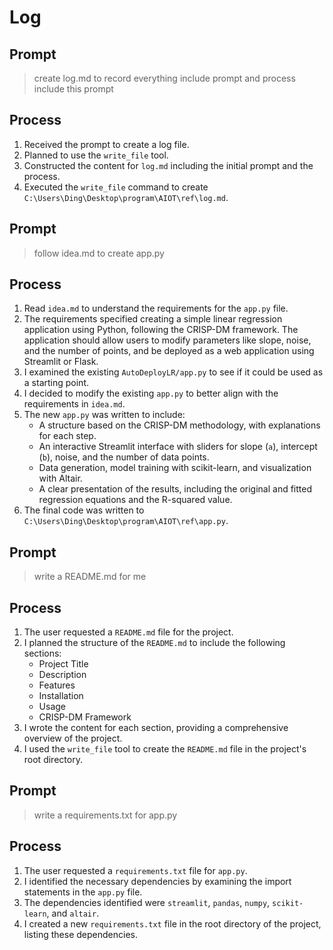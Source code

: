# Log

## Prompt

> create log.md to record everything include prompt and process include this prompt

## Process

1. Received the prompt to create a log file.
2. Planned to use the `write_file` tool.
3. Constructed the content for `log.md` including the initial prompt and the process.
4. Executed the `write_file` command to create `C:\Users\Ding\Desktop\program\AIOT\ref\log.md`.

## Prompt

> follow idea.md to create app.py

## Process

1.  Read `idea.md` to understand the requirements for the `app.py` file.
2.  The requirements specified creating a simple linear regression application using Python, following the CRISP-DM framework. The application should allow users to modify parameters like slope, noise, and the number of points, and be deployed as a web application using Streamlit or Flask.
3.  I examined the existing `AutoDeployLR/app.py` to see if it could be used as a starting point.
4.  I decided to modify the existing `app.py` to better align with the requirements in `idea.md`.
5.  The new `app.py` was written to include:
    *   A structure based on the CRISP-DM methodology, with explanations for each step.
    *   An interactive Streamlit interface with sliders for slope (`a`), intercept (`b`), noise, and the number of data points.
    *   Data generation, model training with scikit-learn, and visualization with Altair.
    *   A clear presentation of the results, including the original and fitted regression equations and the R-squared value.
6.  The final code was written to `C:\Users\Ding\Desktop\program\AIOT\ref\app.py`.

## Prompt

> write a README.md for me

## Process

1.  The user requested a `README.md` file for the project.
2.  I planned the structure of the `README.md` to include the following sections:
    *   Project Title
    *   Description
    *   Features
    *   Installation
    *   Usage
    *   CRISP-DM Framework
3.  I wrote the content for each section, providing a comprehensive overview of the project.
4.  I used the `write_file` tool to create the `README.md` file in the project's root directory.

## Prompt

> write a requirements.txt for app.py

## Process

1.  The user requested a `requirements.txt` file for `app.py`.
2.  I identified the necessary dependencies by examining the import statements in the `app.py` file.
3.  The dependencies identified were `streamlit`, `pandas`, `numpy`, `scikit-learn`, and `altair`.
4.  I created a new `requirements.txt` file in the root directory of the project, listing these dependencies.